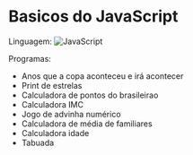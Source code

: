 # Basicos do JavaScript

Linguagem: ![JavaScript](https://img.shields.io/badge/-JavaScript-333333?style=flat&logo=javascript)

Programas:
- Anos que a copa aconteceu e irá acontecer
- Print de estrelas
- Calculadora de pontos do brasileirao
- Calculadora IMC
- Jogo de advinha numérico
- Calculadora de média de familiares
- Calculadora idade
- Tabuada
